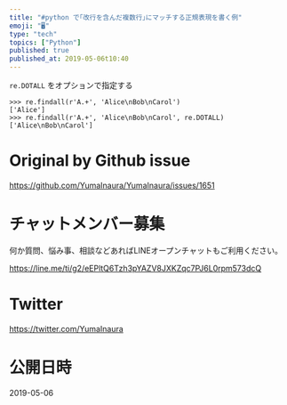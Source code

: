 ```yaml
---
title: "#python で｢改行を含んだ複数行｣にマッチする正規表現を書く例"
emoji: "🖥"
type: "tech"
topics: ["Python"]
published: true
published_at: 2019-05-06t10:40
---
```


`re.DOTALL` をオプションで指定する
```
>>> re.findall(r'A.+', 'Alice\nBob\nCarol')
['Alice']
>>> re.findall(r'A.+', 'Alice\nBob\nCarol', re.DOTALL)
['Alice\nBob\nCarol']
```

# Original by Github issue

https://github.com/YumaInaura/YumaInaura/issues/1651








<!-- Update From Qiita API -->

# チャットメンバー募集


何か質問、悩み事、相談などあればLINEオープンチャットもご利用ください。

https://line.me/ti/g2/eEPltQ6Tzh3pYAZV8JXKZqc7PJ6L0rpm573dcQ





# Twitter


https://twitter.com/YumaInaura


<!-- Update From Qiita API -->



# 公開日時

2019-05-06
